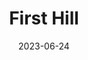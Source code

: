 ---
title: "First Hill"
cc-type: hashtag
borders:
  - Capitol Hill
  - Freeway Park
  - Seattle Convention Center
date: 2023-06-24
hashtag: first-hill
subdivision-of:
  - Seattle
tags:
  - neighborhood
  - Seattle
---
